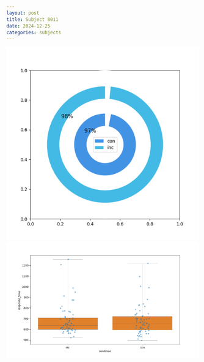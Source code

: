 ```yaml
---
layout: post
title: Subject 8011
date: 2024-12-25
categories: subjects
---
```


![](data/8011/run-14/8011_accuracy_by_condition.png)
![](data/8011/run-14/8011_rt.png)
